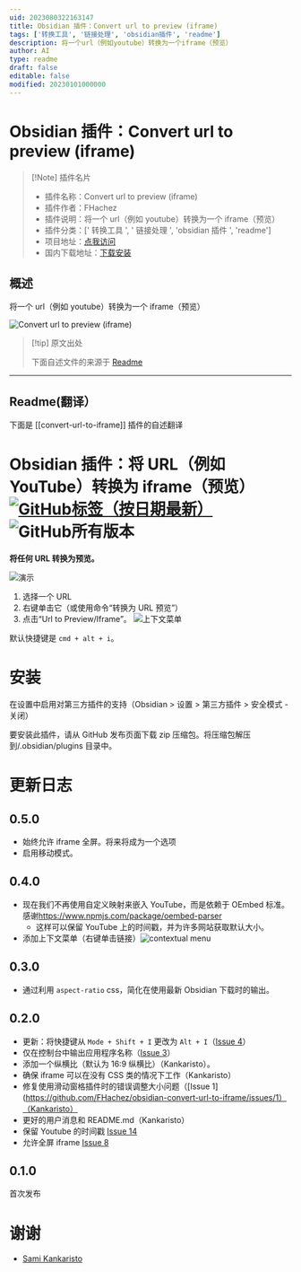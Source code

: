 ```yaml
---
uid: 2023080322163147
title: Obsidian 插件：Convert url to preview (iframe)
tags: ['转换工具', '链接处理', 'obsidian插件', 'readme']
description: 将一个url（例如youtube）转换为一个iframe（预览）
author: AI
type: readme
draft: false
editable: false
modified: 20230101000000
---
```


# Obsidian 插件：Convert url to preview (iframe)

> [!Note] 插件名片
> - 插件名称：Convert url to preview (iframe)
> - 插件作者：FHachez
> - 插件说明：将一个 url（例如 youtube）转换为一个 iframe（预览）
> - 插件分类：[' 转换工具 ', ' 链接处理 ', 'obsidian 插件 ', 'readme']
> - 项目地址：[点我访问](https://github.com/FHachez/obsidian-convert-url-to-iframe)
> - 国内下载地址：[下载安装](https://pkmer.cn/products/plugin/pluginMarket/?convert-url-to-iframe)

## 概述

将一个 url（例如 youtube）转换为一个 iframe（预览）

![Convert url to preview (iframe)](https://cdn.pkmer.cn/covers/convert-url-to-iframe_new.gif!pkmer)

> [!tip] 原文出处
>
>下面自述文件的来源于 [Readme](https://ghproxy.net/https://raw.githubusercontent.com/FHachez/obsidian-convert-url-to-iframe/master/README.md)
>

---

## Readme(翻译）

下面是 [[convert-url-to-iframe]] 插件的自述翻译

# Obsidian 插件：将 URL（例如 YouTube）转换为 iframe（预览）[![GitHub标签（按日期最新）](https://img.shields.io/github/v/tag/FHachez/obsidian-convert-url-to-iframe)](https://github.com/FHachez/obsidian-convert-url-to-iframe/releases) ![GitHub所有版本](https://img.shields.io/github/downloads/FHachez/obsidian-convert-url-to-iframe/total)

**将任何 URL 转换为预览。**

![演示](images/demo-url-to-preview-0.4.0.gif)

1. 选择一个 URL
2. 右键单击它（或使用命令“转换为 URL 预览”）
3. 点击“Url to Preview/Iframe”。
![上下文菜单](images/contextual-menu.png)

默认快捷键是 `cmd + alt + i`。

# 安装

在设置中启用对第三方插件的支持（Obsidian > 设置 > 第三方插件 > 安全模式 - 关闭）

要安装此插件，请从 GitHub 发布页面下载 zip 压缩包。将压缩包解压到<vault>/.obsidian/plugins 目录中。

# 更新日志

## 0.5.0

- 始终允许 iframe 全屏。将来将成为一个选项
- 启用移动模式。

## 0.4.0

- 现在我们不再使用自定义映射来嵌入 YouTube，而是依赖于 OEmbed 标准。感谢<https://www.npmjs.com/package/oembed-parser>
    - 这样可以保留 YouTube 上的时间戳，并为许多网站获取默认大小。
- 添加上下文菜单（右键单击链接）![contextual menu](images/contextual-menu.png)

## 0.3.0

- 通过利用 `aspect-ratio` css，简化在使用最新 Obsidian 下载时的输出。

## 0.2.0

- 更新：将快捷键从 `Mode + Shift + I` 更改为 `Alt + I`（[Issue 4](https://github.com/FHachez/obsidian-convert-url-to-iframe/issues/4)）
- 仅在控制台中输出应用程序名称（[Issue 3](https://github.com/FHachez/obsidian-convert-url-to-iframe/issues/3)）
- 添加一个纵横比（默认为 16:9 纵横比）（Kankaristo）。
- 确保 iframe 可以在没有 CSS 类的情况下工作（Kankaristo）
- 修复使用滑动窗格插件时的错误调整大小问题（[Issue 1](<https://github.com/FHachez/obsidian-convert-url-to-iframe/issues/1）（Kankaristo）>
- 更好的用户消息和 README.md（Kankaristo）
- 保留 Youtube 的时间戳 [Issue 14](https://github.com/FHachez/obsidian-convert-url-to-iframe/issues/14)
- 允许全屏 iframe [Issue 8](https://github.com/FHachez/obsidian-convert-url-to-iframe/issues/8)

## 0.1.0

首次发布

# 谢谢

- [Sami Kankaristo](https://github.com/kankaristo)



